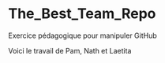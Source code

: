 # The_Best_Team_Repo
Exercice pédagogique pour manipuler GitHub

Voici le travail de Pam, Nath et Laetita 
